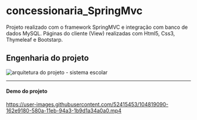 # concessionaria_SpringMvc
Projeto realizado com o framework SpringMVC e integração com banco de dados MySQL. Páginas do cliente (View) realizadas com Html5, Css3, Thymeleaf e Bootstarp.


<h2> Engenharia do projeto </h2>

![arquitetura do projeto - sistema escolar](https://user-images.githubusercontent.com/52415453/104819189-a8369a00-580a-11eb-8a80-294334b7b2fb.png)



<hr>

<h4>Demo do projeto </h4>

https://user-images.githubusercontent.com/52415453/104819090-162e9180-580a-11eb-94a3-1b9d1a34a0a0.mp4
